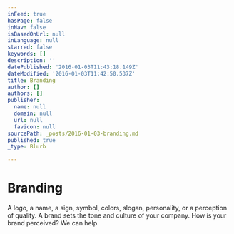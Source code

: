 ```yaml
---
inFeed: true
hasPage: false
inNav: false
isBasedOnUrl: null
inLanguage: null
starred: false
keywords: []
description: ''
datePublished: '2016-01-03T11:43:18.149Z'
dateModified: '2016-01-03T11:42:50.537Z'
title: Branding
author: []
authors: []
publisher:
  name: null
  domain: null
  url: null
  favicon: null
sourcePath: _posts/2016-01-03-branding.md
published: true
_type: Blurb

---
```

# Branding

A logo, a name, a sign, symbol, colors, slogan, personality, or a perception of quality. A brand sets the tone and culture of your company. 
How is your brand perceived? 
We can help.